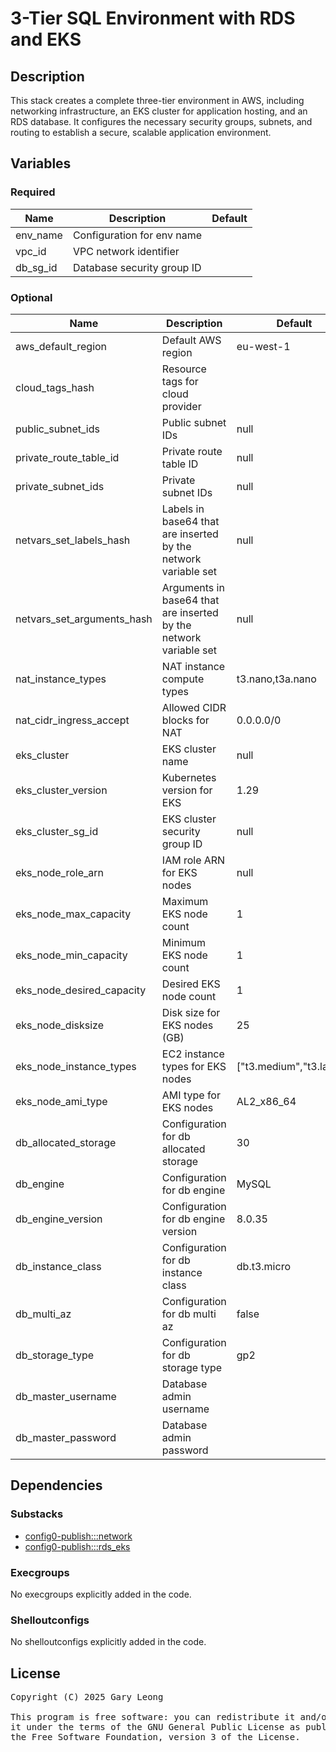 # 3-Tier SQL Environment with RDS and EKS

## Description
This stack creates a complete three-tier environment in AWS, including networking infrastructure, an EKS cluster for application hosting, and an RDS database. It configures the necessary security groups, subnets, and routing to establish a secure, scalable application environment.

## Variables

### Required
| Name | Description | Default |
|------|-------------|---------|
| env_name | Configuration for env name | &nbsp; |
| vpc_id | VPC network identifier | &nbsp; |
| db_sg_id | Database security group ID | &nbsp; |

### Optional
| Name | Description | Default |
|------|-------------|---------|
| aws_default_region | Default AWS region | eu-west-1 |
| cloud_tags_hash | Resource tags for cloud provider | &nbsp; |
| public_subnet_ids | Public subnet IDs | null |
| private_route_table_id | Private route table ID | null |
| private_subnet_ids | Private subnet IDs | null |
| netvars_set_labels_hash | Labels in base64 that are inserted by the network variable set | null |
| netvars_set_arguments_hash | Arguments in base64 that are inserted by the network variable set | null |
| nat_instance_types | NAT instance compute types | t3.nano,t3a.nano |
| nat_cidr_ingress_accept | Allowed CIDR blocks for NAT | 0.0.0.0/0 |
| eks_cluster | EKS cluster name | null |
| eks_cluster_version | Kubernetes version for EKS | 1.29 |
| eks_cluster_sg_id | EKS cluster security group ID | null |
| eks_node_role_arn | IAM role ARN for EKS nodes | null |
| eks_node_max_capacity | Maximum EKS node count | 1 |
| eks_node_min_capacity | Minimum EKS node count | 1 |
| eks_node_desired_capacity | Desired EKS node count | 1 |
| eks_node_disksize | Disk size for EKS nodes (GB) | 25 |
| eks_node_instance_types | EC2 instance types for EKS nodes | ["t3.medium","t3.large"] |
| eks_node_ami_type | AMI type for EKS nodes | AL2_x86_64 |
| db_allocated_storage | Configuration for db allocated storage | 30 |
| db_engine | Configuration for db engine | MySQL |
| db_engine_version | Configuration for db engine version | 8.0.35 |
| db_instance_class | Configuration for db instance class | db.t3.micro |
| db_multi_az | Configuration for db multi az | false |
| db_storage_type | Configuration for db storage type | gp2 |
| db_master_username | Database admin username | &nbsp; |
| db_master_password | Database admin password | &nbsp; |

## Dependencies

### Substacks
- [config0-publish:::network](https://api-app.config0.com/web_api/v1.0/stacks/config0-publish/network)
- [config0-publish:::rds_eks](https://api-app.config0.com/web_api/v1.0/stacks/config0-publish/rds_eks)

### Execgroups
No execgroups explicitly added in the code.

### Shelloutconfigs
No shelloutconfigs explicitly added in the code.

## License
<pre>
Copyright (C) 2025 Gary Leong <gary@config0.com>

This program is free software: you can redistribute it and/or modify
it under the terms of the GNU General Public License as published by
the Free Software Foundation, version 3 of the License.
</pre>